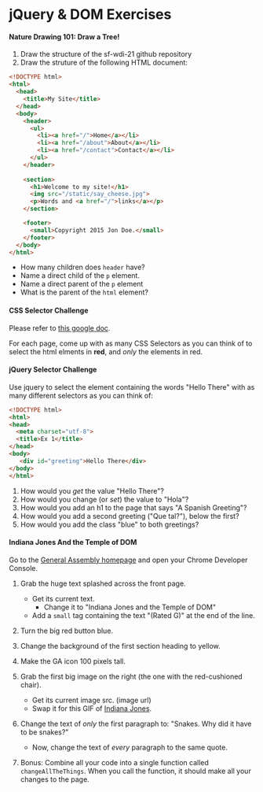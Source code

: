 # jQuery & DOM Exercises

#### Nature Drawing 101: Draw a Tree!
1. Draw the structure of the sf-wdi-21 github repository
2. Draw the struture of the following HTML document:

``` html
<!DOCTYPE html>
<html>
  <head>
    <title>My Site</title>
  </head>
  <body>
    <header>
      <ul>
        <li><a href="/">Home</a></li>
        <li><a href="/about">About</a></li>
        <li><a href="/contact">Contact</a></li>
      </ul>
    </header>
    
    <section>  
      <h1>Welcome to my site!</h1>
      <img src="/static/say_cheese.jpg">
      <p>Words and <a href="/">links</a></p>
    </section>

    <footer>
      <small>Copyright 2015 Jon Doe.</small>
    </footer>
  </body>
</html>
```

* How many children does `header` have?
* Name a direct child of the `p` element.
* Name a direct parent of the `p` element
* What is the parent of the `html` element?

#### CSS Selector Challenge
Please refer to [this google doc](https://docs.google.com/document/d/1sKbuZaSio1o65iRdkNpB03pwJfJj98GPHUJQsoKJmE4/edit?usp=sharing).

For each page, come up with as many CSS Selectors as you can think of to select the html elments in **red**, and *only* the elements in red.

#### jQuery Selector Challenge

Use jquery to select the element containing the words "Hello There" with as many different selectors as you can think of:

``` html
<!DOCTYPE html>
<html>
<head>
  <meta charset="utf-8">
  <title>Ex 1</title>
</head>
<body>
   <div id="greeting">Hello There</div>
</body>
</html>
```

1. How would you *get* the value "Hello There"?
2. How would you change (or *set*) the value to "Hola"?
3. How would you add an h1 to the page that says "A Spanish Greeting"?
4. How would you add a second greeting ("Que tal?"), below the first?
5. How would you add the class "blue" to both greetings?

#### Indiana Jones And the Temple of DOM

Go to the [General Assembly homepage](https://generalassemb.ly/) and open your Chrome Developer Console.

1. Grab the huge text splashed across the front page.
    * Get its current text.
        * Change it to "Indiana Jones and the Temple of DOM"
    * Add a `small` tag containing the text "(Rated G)" at the end of the line.
1. Turn the big red button blue.
1. Change the background of the first section heading to yellow.
1. Make the GA icon 100 pixels tall.
1. Grab the first big image on the right (the one with the red-cushioned chair).
    * Get its current image src. (image url)
    * Swap it for this GIF of [Indiana Jones](http://media2.giphy.com/media/MS0fQBmGGMaRy/giphy.gif).
1. Change the text of *only* the first paragraph to: "Snakes. Why did it have to be snakes?"
    * Now, change the text of *every* paragraph to the same quote.

1. Bonus: Combine all your code into a single function called `changeAllTheThings`. When you call the function, it should make all your changes to the page.
